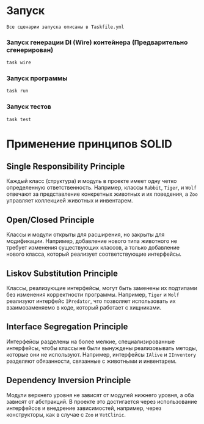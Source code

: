 # Запуск
```
Все сценарии запуска описаны в Taskfile.yml
```
### Запуск генерации DI (Wire) контейнера (Предварительно сгенерирован)
```bash
task wire
```
### Запуск программы
```bash
task run
```
### Запуск тестов
```bash
task test
```

# Применение принципов SOLID

## Single Responsibility Principle

Каждый класс (структура) и модуль в проекте имеет одну четко определенную ответственность. Например, классы `Rabbit`, `Tiger`, и `Wolf` отвечают за представление конкретных животных и их поведения, а `Zoo` управляет коллекцией животных и инвентарем.

## Open/Closed Principle

Классы и модули открыты для расширения, но закрыты для модификации. Например, добавление нового типа животного не требует изменения существующих классов, а только добавление нового класса, который реализует соответствующие интерфейсы.

## Liskov Substitution Principle

Классы, реализующие интерфейсы, могут быть заменены их подтипами без изменения корректности программы. Например, `Tiger` и `Wolf` реализуют интерфейс `IPredator`, что позволяет использовать их взаимозаменяемо в коде, который работает с хищниками.

## Interface Segregation Principle

Интерфейсы разделены на более мелкие, специализированные интерфейсы, чтобы классы не были вынуждены реализовывать методы, которые они не используют. Например, интерфейсы `IAlive` и `IInventory` разделяют обязанности, связанные с животными и инвентарем.

## Dependency Inversion Principle

Модули верхнего уровня не зависят от модулей нижнего уровня, а оба зависят от абстракций. В проекте это достигается через использование интерфейсов и внедрение зависимостей, например, через конструкторы, как в случае с `Zoo` и `VetClinic`.
 